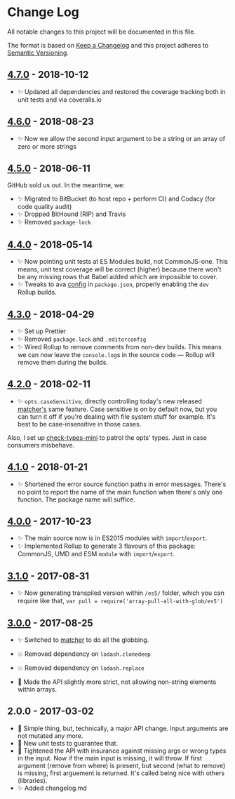 # Change Log

All notable changes to this project will be documented in this file.

The format is based on [Keep a Changelog](http://keepachangelog.com/)
and this project adheres to [Semantic Versioning](http://semver.org/).

## [4.7.0] - 2018-10-12

- ✨ Updated all dependencies and restored the coverage tracking both in unit tests and via coveralls.io

## [4.6.0] - 2018-08-23

- ✨ Now we allow the second input argument to be a string or an array of zero or more strings

## [4.5.0] - 2018-06-11

GitHub sold us out. In the meantime, we:

- ✨ Migrated to BitBucket (to host repo + perform CI) and Codacy (for code quality audit)
- ✨ Dropped BitHound (RIP) and Travis
- ✨ Removed `package-lock`

## [4.4.0] - 2018-05-14

- ✨ Now pointing unit tests at ES Modules build, not CommonJS-one. This means, unit test coverage will be correct (higher) because there won't be any missing rows that Babel added which are impossible to cover.
- ✨ Tweaks to ava [config](https://github.com/avajs/ava/blob/master/docs/recipes/es-modules.md) in `package.json`, properly enabling the `dev` Rollup builds.

## [4.3.0] - 2018-04-29

- ✨ Set up Prettier
- ✨ Removed `package.lock` and `.editorconfig`
- ✨ Wired Rollup to remove comments from non-dev builds. This means we can now leave the `console.log`s in the source code — Rollup will remove them during the builds.

## [4.2.0] - 2018-02-11

- ✨ `opts.caseSensitive`, directly controlling today's new released [matcher's](https://www.npmjs.com/package/matcher) same feature. Case sensitive is on by default now, but you can turn it off if you're dealing with file system stuff for example. It's best to be case-insensitive in those cases.

Also, I set up [check-types-mini](https://bitbucket.org/codsen/check-types-mini) to patrol the opts' types. Just in case consumers misbehave.

## [4.1.0] - 2018-01-21

- ✨ Shortened the error source function paths in error messages. There's no point to report the name of the main function when there's only one function. The package name will suffice.

## [4.0.0] - 2017-10-23

- ✨ The main source now is in ES2015 modules with `import`/`export`.
- ✨ Implemented Rollup to generate 3 flavours of this package: CommonJS, UMD and ESM `module` with `import`/`export`.

## [3.1.0] - 2017-08-31

- ✨ Now generating transpiled version within `/es5/` folder, which you can require like that, `var pull = require('array-pull-all-with-glob/es5')`

## [3.0.0] - 2017-08-25

- ✨ Switched to [matcher](https://github.com/sindresorhus/matcher/) to do all the globbing.

- 💥 Removed dependency on `lodash.clonedeep`
- 💥 Removed dependency on `lodash.replace`
- 🔧 Made the API slightly more strict, not allowing non-string elements within arrays.

## 2.0.0 - 2017-03-02

- 🔧 Simple thing, but, technically, a major API change. Input arguments are not mutated any more.
- 🔧 New unit tests to guarantee that.
- 🔧 Tightened the API with insurance against missing args or wrong types in the input. Now if the main input is missing, it will throw. If first argument (remove from where) is present, but second (what to remove) is missing, first arguement is returned. It's called being nice with others (libraries).
- ✨ Added changelog.md

[4.7.0]: https://bitbucket.org/codsen/array-pull-all-with-glob/branches/compare/v4.7.0%0Dv4.6.0#diff
[4.6.0]: https://bitbucket.org/codsen/array-pull-all-with-glob/branches/compare/v4.6.0%0Dv4.5.2#diff
[4.5.0]: https://bitbucket.org/codsen/array-pull-all-with-glob/branches/compare/v4.5.0%0Dv4.4.1#diff
[4.4.0]: https://bitbucket.org/codsen/array-pull-all-with-glob/branches/compare/v4.4.0%0Dv4.3.3#diff
[4.3.0]: https://bitbucket.org/codsen/array-pull-all-with-glob/branches/compare/v4.3.0%0Dv4.2.0#diff
[4.2.0]: https://bitbucket.org/codsen/array-pull-all-with-glob/branches/compare/v4.2.0%0Dv4.1.0#diff
[4.1.0]: https://bitbucket.org/codsen/array-pull-all-with-glob/branches/compare/v4.1.0%0Dv4.0.5#diff
[4.0.0]: https://bitbucket.org/codsen/array-pull-all-with-glob/branches/compare/v4.0.0%0Dv3.1.0#diff
[3.1.0]: https://bitbucket.org/codsen/array-pull-all-with-glob/branches/compare/v3.1.0%0Dv3.0.2#diff
[3.0.0]: https://bitbucket.org/codsen/array-pull-all-with-glob/branches/compare/v3.0.0%0Dv2.0.6#diff
